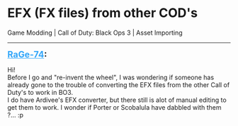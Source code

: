 # EFX (FX files) from other COD's
Game Modding | Call of Duty: Black Ops 3 | Asset Importing

---
<strong style="font-size: 1.4em;"><span style="text-decoration: underline;text-decoration-color: #34a7f9;"><span style="color:#34a7f9;">RaGe-74</span></span>:</strong>

<p>Hi!<br />Before I go and &quot;re-invent the wheel&quot;, I was wondering if someone has already gone to the trouble of converting the EFX files from the other Call of Duty&#39;s to work in BO3.<br />I do have Ardivee&#39;s EFX converter, but there still is alot of manual editing to get them to work. I wonder if Porter or Scobalula have dabbled with them ?... :p</p>
